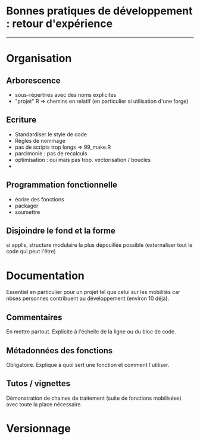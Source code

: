 # Bonnes pratiques de développement : retour d'expérience
----------------

# Organisation

## Arborescence
- sous-répertires avec des noms explicites
- "projet" R => chemins en relatif (en particulier si utilisation d'une forge)

## Ecriture
- Standardiser le style de code
- Règles de nommage
- pas de scripts trop longs => 99_make.R
- parcimonie : pas de recalculs
- optimisation : oui mais pas trop. vectorisation / boucles
- 
## Programmation fonctionnelle
- écrire des fonctions
- packager
- soumettre

## Disjoindre le fond et la forme

si applis, structure modulaire la plus dépouillée possible (externaliser tout le code qui peut l'être)

# Documentation
Essentiel en particulier pour un projet tel que celui sur les mobilités car nbses personnes contribuent au développement (environ 10 déjà).

## Commentaires
En mettre partout. Explicite à l'échelle de la ligne ou du bloc de code.

## Métadonnées des fonctions
Obligatoire. Explique à quoi sert une fonction et comment l'utiliser. 

## Tutos / vignettes
Démonstration de chaines de traitement (suite de fonctions mobilisées) avec toute la place nécessaire.

# Versionnage

